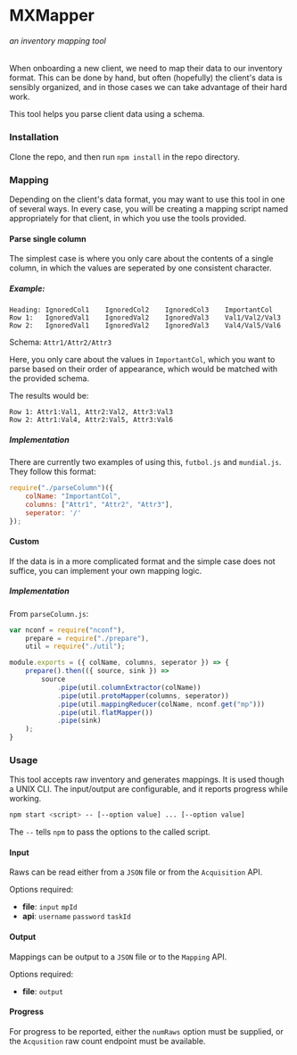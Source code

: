 # MXMapper

###### an inventory mapping tool

When onboarding a new client, we need to map their data to our inventory format. This can be
done by hand, but often (hopefully) the client's data is sensibly organized, and in those cases
we can take advantage of their hard work.

This tool helps you parse client data using a schema.

### Installation

Clone the repo, and then run `npm install` in the repo directory.

### Mapping

Depending on the client's data format, you may want to use this tool in one of several ways.
In every case, you will be creating a mapping script named appropriately for that client, in which
you use the tools provided.

#### Parse single column


The simplest case is where you only care about the contents of a single column, in which the values
are seperated by one consistent character.

##### Example:
```
Heading: IgnoredCol1    IgnoredCol2    IgnoredCol3    ImportantCol
Row 1:   IgnoredVal1    IgnoredVal2    IgnoredVal3    Val1/Val2/Val3
Row 2:   IgnoredVal1    IgnoredVal2    IgnoredVal3    Val4/Val5/Val6
```
Schema: `Attr1/Attr2/Attr3`

Here, you only care about the values in `ImportantCol`, which you want to parse based on their
order of appearance, which would be matched with the provided schema.

The results would be:
```
Row 1: Attr1:Val1, Attr2:Val2, Attr3:Val3
Row 2: Attr1:Val4, Attr2:Val5, Attr3:Val6
```

##### Implementation

There are currently two examples of using this, `futbol.js` and `mundial.js`.
They follow this format:
```javascript
require("./parseColumn")({
    colName: "ImportantCol",
    columns: ["Attr1", "Attr2", "Attr3"],
    seperator: '/'
});
```

#### Custom

If the data is in a more complicated format and the simple case does not suffice, you can implement
your own mapping logic.

##### Implementation

From `parseColumn.js`:
```javascript
var nconf = require("nconf"),
    prepare = require("./prepare"),
    util = require("./util");

module.exports = ({ colName, columns, seperator }) => {
    prepare().then(({ source, sink }) =>
        source
            .pipe(util.columnExtractor(colName))
            .pipe(util.protoMapper(columns, seperator))
            .pipe(util.mappingReducer(colName, nconf.get("mp")))
            .pipe(util.flatMapper())
            .pipe(sink)
    );
}

```




### Usage

This tool accepts raw inventory and generates mappings. It is used though a UNIX CLI.
The input/output are configurable, and it reports progress while working.

```bash
npm start <script> -- [--option value] ... [--option value]
```
The `--` tells `npm` to pass the options to the called script.

#### Input

Raws can be read either from a `JSON` file or from the `Acquisition` API.

Options required:
   - **file**: `input` `mpId`
   - **api**: `username` `password` `taskId`

#### Output

Mappings can be output to a `JSON` file or to the `Mapping` API.

Options required:
   - **file**: `output`

#### Progress

For progress to be reported, either the `numRaws` option must be supplied, or the `Acqusition`
raw count endpoint must be available.
